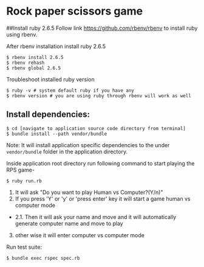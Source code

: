 # Rock paper scissors game

##Install ruby 2.6.5
Follow link https://github.com/rbenv/rbenv to install ruby using rbenv.

After rbenv installation install ruby 2.6.5
```
$ rbenv install 2.6.5
$ rbenv rehash
$ rbenv global 2.6.5
```

Troubleshoot installed ruby version
```
$ ruby -v # system default ruby if you have any
$ rbenv version # you are using ruby through rbenv will work as well
```

## Install dependencies:
```
$ cd [navigate to application source code directory from terminal]
$ bundle install --path vendor/bundle 
```
Note: It will install application specific dependencies to the under ```vendor/bundle``` folder in the application directory.

Inside application root directory run following command to start playing the RPS game-
```
$ ruby run.rb
```

1. It will ask "Do you want to play Human vs Computer?(Y/n)" 
2. If you press 'Y' or 'y' or 'press enter' key it will start a game human vs computer mode
- 2.1. Then it will ask your name and move and it will automatically generate computer name and move to play 
3. other wise it will enter computer vs computer mode

Run test suite:
```
$ bundle exec rspec spec.rb
```

